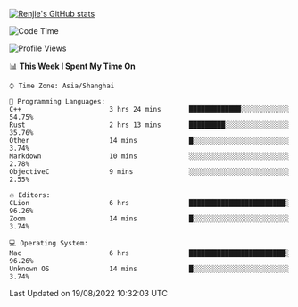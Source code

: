 [![Renjie's GitHub stats](https://github-readme-stats.vercel.app/api?username=liurenjie1024&show_icons=true&theme=chartreuse-dark)](https://github.com/anuraghazra/github-readme-stats)

<!--START_SECTION:waka-->
![Code Time](http://img.shields.io/badge/Code%20Time-123%20hrs%2023%20mins-blue)

![Profile Views](http://img.shields.io/badge/Profile%20Views-16-blue)

📊 **This Week I Spent My Time On** 

```text
⌚︎ Time Zone: Asia/Shanghai

💬 Programming Languages: 
C++                      3 hrs 24 mins       █████████████░░░░░░░░░░░░   54.75% 
Rust                     2 hrs 13 mins       █████████░░░░░░░░░░░░░░░░   35.76% 
Other                    14 mins             █░░░░░░░░░░░░░░░░░░░░░░░░   3.74% 
Markdown                 10 mins             ░░░░░░░░░░░░░░░░░░░░░░░░░   2.78% 
ObjectiveC               9 mins              ░░░░░░░░░░░░░░░░░░░░░░░░░   2.55%

🔥 Editors: 
CLion                    6 hrs               ████████████████████████░   96.26% 
Zoom                     14 mins             █░░░░░░░░░░░░░░░░░░░░░░░░   3.74%

💻 Operating System: 
Mac                      6 hrs               ████████████████████████░   96.26% 
Unknown OS               14 mins             █░░░░░░░░░░░░░░░░░░░░░░░░   3.74%

```


 Last Updated on 19/08/2022 10:32:03 UTC
<!--END_SECTION:waka-->


